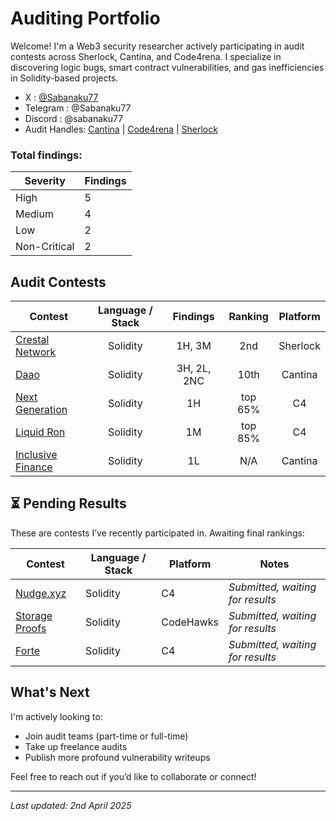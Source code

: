 # Auditing Portfolio

Welcome! I'm a Web3 security researcher actively participating in audit contests across Sherlock, Cantina, and Code4rena. I specialize in discovering logic bugs, smart contract vulnerabilities, and gas inefficiencies in Solidity-based projects.

- X : [@Sabanaku77](https://x.com/Sabanaku77)
- Telegram : @Sabanaku77
- Discord : @sabanaku77
- Audit Handles: [Cantina](https://cantina.xyz/u/sabanaku) | [Code4rena](https://code4rena.com/@sabanaku77) | [Sherlock](https://audits.sherlock.xyz/watson/sabanaku77)


### Total findings:

| Severity | Findings |
|----------|----------|
| High   | 5    |
| Medium | 4    |
| Low    | 2    |
| Non-Critical | 2    |

 

## Audit Contests
| Contest | Language / Stack | Findings | Ranking | Platform |
| - | :-: | :-: | :-: | :-: |
| [Crestal Network](https://audits.sherlock.xyz/contests/755) | Solidity | 1H, 3M | 2nd | Sherlock |
| [Daao](https://cantina.xyz/competitions/bd43bdd1-bc7f-473b-96c0-d35d37f3db33) | Solidity | 3H, 2L, 2NC | 10th | Cantina |
| [Next Generation](https://code4rena.com/audits/2025-01-next-generation) | Solidity | 1H | top 65%| C4 |
| [Liquid Ron](https://code4rena.com/audits/2025-01-liquid-ron) | Solidity | 1M | top 85%| C4 |
| [Inclusive Finance](https://cantina.xyz/competitions/3eff5a8f-b73a-4cfe-8c54-546b475548f0) | Solidity | 1L | N/A | Cantina |

## ⏳ Pending Results

These are contests I’ve recently participated in. Awaiting final rankings:

| Contest | Language / Stack | Platform | Notes |
|---------|------------------|----------|-------|
| [Nudge.xyz](https://code4rena.com/audits/2025-03-nudgexyz) | Solidity | C4 | *Submitted, waiting for results* |
| [Storage Proofs](https://codehawks.cyfrin.io/c/2025-03-curve) | Solidity | CodeHawks | *Submitted, waiting for results* |
| [Forte](https://code4rena.com/audits/2025-04-forte-float128-solidity-library) | Solidity| C4 |  *Submitted, waiting for results* |


##  What's Next
I'm actively looking to:
- Join audit teams (part-time or full-time)
- Take up freelance audits
- Publish more profound vulnerability writeups

Feel free to reach out if you’d like to collaborate or connect!

---

*Last updated: 2nd April 2025*
